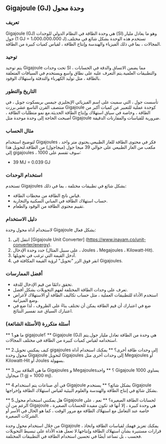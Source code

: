## Gigajoule (GJ) وحدة محول

### تعريف
Gigajoule (GJ) هي وحدة الطاقة في النظام الدولي للوحدات (SI).وهو ما يعادل مليار جول (1 GJ = 1،000،000،000 J).تستخدم هذه الوحدة بشكل شائع في مختلف المجالات ، بما في ذلك الفيزياء والهندسة وإنتاج الطاقة ، لقياس كميات كبيرة من الطاقة.

### توحيد
يتم توحيد Gigajoule تحت وحدات SI ، مما يضمن الاتساق والدقة في الحسابات والتطبيقات العلمية.يتم التعرف عليه على نطاق واسع ويستخدم في السياقات المتعلقة بالطاقة ، مثل توليد الكهرباء والتدفئة واستهلاك الوقود.

### التاريخ والتطور
تأسست جول ، التي سميت على اسم الفيزيائي الإنجليزي جيمس بريسكوت جويل ، في منتصف القرن التاسع عشر.برزت Gigajoule كوحدة عملية للتعبير عن كميات أكبر من الطاقة ، وخاصة في سياق استهلاك وإنتاج الطاقة الحديثة.مع نمو متطلبات الطاقة ، أصبحت الحاجة إلى وحدة موحدة مثل Gigajoule ضرورية للقياسات والمقارنات الدقيقة.

### مثال الحساب
لتوضيح استخدام Gigajoules ، فكر في محتوى الطاقة للغاز الطبيعي.يحتوي متر واحد مكعب من الغاز الطبيعي على حوالي 39 ميجا جول (ميجاجول) من الطاقة.لتحويل هذا إلى gigajoules ، سوف تقسم على 1000:
- 39 MJ = 0.039 GJ

### استخدام الوحدات
تستخدم Gigajoules بشكل شائع في تطبيقات مختلفة ، بما في ذلك:
- قياس ناتج الطاقة من محطات الطاقة.
- حساب استهلاك الطاقة في المباني السكنية والتجارية.
- تقييم محتوى الطاقة من الوقود والطعام.

### دليل الاستخدام
لاستخدام أداة محول وحدة Gigajoule بشكل فعال:
1. انتقل إلى [Gigajoule Unit Converter] (https://www.inayam.co/unit-converter/energy).
2. حدد وحدة الإدخال (على سبيل المثال ، Joules ، Megajoules ، Kilowatt-Hit).
3. أدخل القيمة التي ترغب في تحويلها.
4. انقر فوق الزر "تحويل" لرؤية القيمة المكافئة في Gigajoules.

### أفضل الممارسات
- تحقق دائمًا من قيم الإدخال للدقة.
- تعرف على وحدات الطاقة المختلفة لفهم التحويلات بشكل أفضل.
- استخدم الأداة للتطبيقات العملية ، مثل حساب تكاليف الطاقة أو الاستهلاك لأغراض وضع الميزانية.
- ضع في اعتبارك أن قيم الطاقة يمكن أن تختلف بناءً على الظروف ، لذا ضع في اعتبارك السياق عند تفسير النتائج.

### أسئلة متكررة (الأسئلة الشائعة)

** 1.ما هو gigajoule؟ **
Gigajoule (GJ) هي وحدة من الطاقة تعادل مليار جول.يتم استخدامه لقياس كميات كبيرة من الطاقة في مختلف المجالات.

** 2.كيف يمكنني تحويل gigajoules إلى وحدات طاقة أخرى؟ **
يمكنك استخدام أداة محول وحدة Gigajoule لتحويل Gigajoules إلى وحدات أخرى مثل Megajoules أو Kilowatt-Hit أو Joules بسهولة.

** 3.ما هي العلاقة بين Gigajoules و Megajoules؟ **
واحد Gigajoule يساوي 1000 ميجاول (1 gj = 1000 mj).

** 4.في أي صناعات يتم استخدام Gigajoule بشكل شائع؟ **
يستخدم Gigajoule بشكل شائع في إنتاج الطاقة والهندسة والعلوم البيئية لقياس استهلاك الطاقة وإخراجها.

** 5.هل يمكنني استخدام محول Gigajoule لحسابات الطاقة الصغيرة؟ **
نعم ، على الرغم من أن Gigajoule هي وحدة كبيرة ، إلا أنها قد تكون مفيدة للحسابات الصغيرة ، خاصة عند التعامل مع استهلاك الطاقة مع مرور الوقت ، كما هو الحال في الأسر أو الشركات الصغيرة.

من خلال استخدام محول وحدة Gigajoule ، يمكنك تعزيز فهمك لقياسات الطاقة واتخاذ قرارات مستنيرة بشأن استهلاك الطاقة وإنتاجها.لا تعمل هذه الأداة على تبسيط التحويلات فحسب ، بل تساعد أيضًا في تحسين استخدام الطاقة في التطبيقات المختلفة.